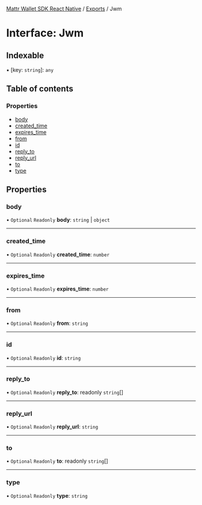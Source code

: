[Mattr Wallet SDK React Native](../README.md) / [Exports](../modules.md) / Jwm

# Interface: Jwm

## Indexable

▪ [key: `string`]: `any`

## Table of contents

### Properties

- [body](jwm.md#body)
- [created\_time](jwm.md#created_time)
- [expires\_time](jwm.md#expires_time)
- [from](jwm.md#from)
- [id](jwm.md#id)
- [reply\_to](jwm.md#reply_to)
- [reply\_url](jwm.md#reply_url)
- [to](jwm.md#to)
- [type](jwm.md#type)

## Properties

### body

• `Optional` `Readonly` **body**: `string` \| `object`

___

### created\_time

• `Optional` `Readonly` **created\_time**: `number`

___

### expires\_time

• `Optional` `Readonly` **expires\_time**: `number`

___

### from

• `Optional` `Readonly` **from**: `string`

___

### id

• `Optional` `Readonly` **id**: `string`

___

### reply\_to

• `Optional` `Readonly` **reply\_to**: readonly `string`[]

___

### reply\_url

• `Optional` `Readonly` **reply\_url**: `string`

___

### to

• `Optional` `Readonly` **to**: readonly `string`[]

___

### type

• `Optional` `Readonly` **type**: `string`

